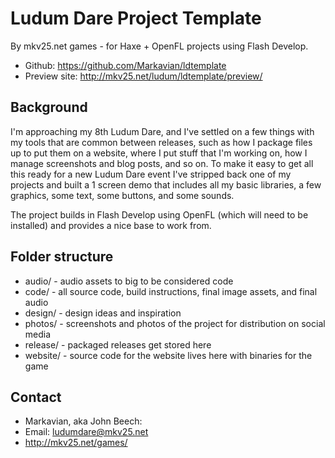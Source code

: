 Ludum Dare Project Template
===========================
By mkv25.net games - for Haxe + OpenFL projects using Flash Develop.

+ Github: https://github.com/Markavian/ldtemplate
+ Preview site: http://mkv25.net/ludum/ldtemplate/preview/

Background
----------
I'm approaching my 8th Ludum Dare, and I've settled on a few things with my tools that are common between releases, such as how I package files up to put them on a website, where I put stuff that I'm working on, how I manage screenshots and blog posts, and so on. To make it easy to get all this ready for a new Ludum Dare event I've stripped back one of my projects and built a 1 screen demo that includes all my basic libraries, a few graphics, some text, some buttons, and some sounds.

The project builds in Flash Develop using OpenFL (which will need to be installed) and provides a nice base to work from.

Folder structure
----------------
+ audio/ - audio assets to big to be considered code
+ code/ - all source code, build instructions, final image assets, and final audio
+ design/ - design ideas and inspiration
+ photos/ - screenshots and photos of the project for distribution on social media
+ release/ - packaged releases get stored here
+ website/ - source code for the website lives here with binaries for the game

Contact
-------
+ Markavian, aka John Beech:
+ Email: ludumdare@mkv25.net
+ http://mkv25.net/games/

